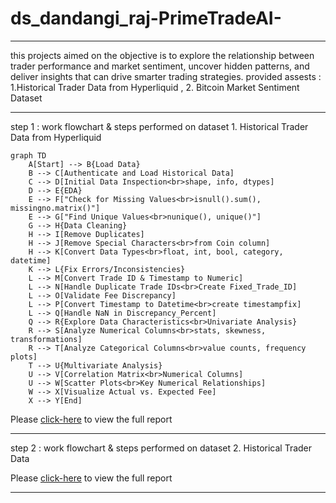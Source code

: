 # ds_dandangi_raj-PrimeTradeAI-

---

this projects aimed on the  objective is to explore the relationship between trader performance and market 
sentiment, uncover hidden patterns, and deliver insights that can drive smarter trading 
strategies.
provided assests : 1.Historical Trader Data from Hyperliquid  , 2. Bitcoin Market Sentiment Dataset

---

step 1 : work flowchart & steps performed on dataset 1. Historical Trader Data from Hyperliquid

```mermaid
graph TD
    A[Start] --> B{Load Data}
    B --> C[Authenticate and Load Historical Data]
    C --> D[Initial Data Inspection<br>shape, info, dtypes]
    D --> E{EDA}
    E --> F["Check for Missing Values<br>isnull().sum(), missingno.matrix()"]
    E --> G["Find Unique Values<br>nunique(), unique()"]
    G --> H{Data Cleaning}
    H --> I[Remove Duplicates]
    H --> J[Remove Special Characters<br>from Coin column]
    H --> K[Convert Data Types<br>float, int, bool, category, datetime]
    K --> L{Fix Errors/Inconsistencies}
    L --> M[Convert Trade ID & Timestamp to Numeric]
    L --> N[Handle Duplicate Trade IDs<br>Create Fixed_Trade_ID]
    L --> O[Validate Fee Discrepancy]
    L --> P[Convert Timestamp to Datetime<br>create timestampfix]
    L --> Q[Handle NaN in Discrepancy_Percent]
    Q --> R{Explore Data Characteristics<br>Univariate Analysis}
    R --> S[Analyze Numerical Columns<br>stats, skewness, transformations]
    R --> T[Analyze Categorical Columns<br>value counts, frequency plots]
    T --> U{Multivariate Analysis}
    U --> V[Correlation Matrix<br>Numerical Columns]
    U --> W[Scatter Plots<br>Key Numerical Relationships]
    W --> X[Visualize Actual vs. Expected Fee]
    X --> Y[End]
```

Please [click-here](html_report_files/note_book_1.pdf) to view the full report 

---

step 2 :  work flowchart & steps performed on dataset 2. Historical Trader Data 


Please [click-here](html_report_files/note_book_2.pdf) to view the full report 

---

